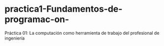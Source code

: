 # practica1-Fundamentos-de-programac-on-
Práctica 01: La computación como herramienta de trabajo del profesional  de ingeniería
